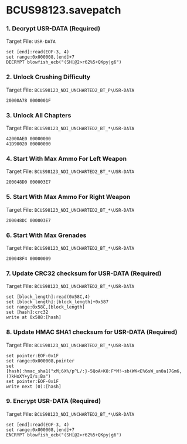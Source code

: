 # BCUS98123.savepatch

### 1. Decrypt USR-DATA (Required)

Target File: `USR-DATA`

```
set [end]:read(EOF-3, 4)
set range:0x000008,[end]+7
DECRYPT blowfish_ecb("(SH[@2>r62%5+QKpy|g6")
```

### 2. Unlock Crushing Difficulty

Target File: `BCUS98123_NDI_UNCHARTED2_BT_P\USR-DATA`

```
20000A78 0000001F
```

### 3. Unlock All Chapters

Target File: `BCUS98123_NDI_UNCHARTED2_BT_*\USR-DATA`

```
42000AE0 00000000
41D90020 00000000
```

### 4. Start With Max Ammo For Left Weapon

Target File: `BCUS98123_NDI_UNCHARTED2_BT_*\USR-DATA`

```
200048D0 000003E7
```

### 5. Start With Max Ammo For Right Weapon

Target File: `BCUS98123_NDI_UNCHARTED2_BT_*\USR-DATA`

```
200048DC 000003E7
```

### 6. Start With Max Grenades

Target File: `BCUS98123_NDI_UNCHARTED2_BT_*\USR-DATA`

```
200048F4 00000009
```

### 7. Update CRC32 checksum for USR-DATA (Required)

Target File: `BCUS98123_NDI_UNCHARTED2_BT_*\USR-DATA`

```
set [block_length]:read(0x58C,4)
set [block_length]:[block_length]+0x587
set range:0x58C,[block_length]
set [hash]:crc32
write at 0x588:[hash]
```

### 8. Update HMAC SHA1 checksum for USR-DATA (Required)

Target File: `BCUS98123_NDI_UNCHARTED2_BT_*\USR-DATA`

```
set pointer:EOF-0x1F
set range:0x000008,pointer
set [hash]:hmac_sha1("xM;6X%/p^L/:}-5QoA+K8:F*M!~sb(WK<E%6sW_un0a[7Gm6,()kHoXY+yI/s;Ba")
set pointer:EOF-0x1F
write next (0):[hash]
```

### 9. Encrypt USR-DATA (Required)

Target File: `BCUS98123_NDI_UNCHARTED2_BT_*\USR-DATA`

```
set [end]:read(EOF-3, 4)
set range:0x000008,[end]+7
ENCRYPT blowfish_ecb("(SH[@2>r62%5+QKpy|g6")
```

